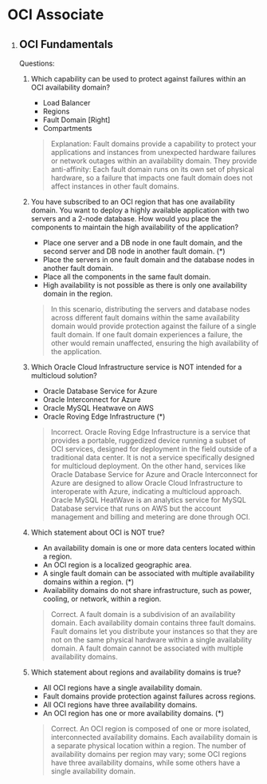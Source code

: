 # OCI Associate

1. ## OCI Fundamentals

    Questions:

    1. Which capability can be used to protect against failures within an OCI availability domain?
        - Load Balancer
        - Regions
        - Fault Domain [Right]
        - Compartments
        > Explanation: Fault domains provide a capability to protect your applications and instances from unexpected hardware failures or network outages within an availability domain. They provide anti-affinity: Each fault domain runs on its own set of physical hardware, so a failure that impacts one fault domain does not affect instances in other fault domains.

    2. You have subscribed to an OCI region that has one availability domain. You want to deploy a highly available application with two servers and a 2-node database. How would you place the components to maintain the high availability of the application?
        - Place one server and a DB node in one fault domain, and the second server and DB node in another fault domain. (*)
        - Place the servers in one fault domain and the database nodes in another fault domain.
        - Place all the components in the same fault domain.
        - High availability is not possible as there is only one availability domain in the region.
        > In this scenario, distributing the servers and database nodes across different fault domains within the same availability domain would provide protection against the failure of a single fault domain. If one fault domain experiences a failure, the other would remain unaffected, ensuring the high availability of the application.

    3. Which Oracle Cloud Infrastructure service is NOT intended for a multicloud solution?
        - Oracle Database Service for Azure
        - Oracle Interconnect for Azure
        - Oracle MySQL Heatwave on AWS
        - Oracle Roving Edge Infrastructure (*)
        >Incorrect. Oracle Roving Edge Infrastructure is a service that provides a portable, ruggedized device running a subset of OCI services, designed for deployment in the field outside of a traditional data center. It is not a service specifically designed for multicloud deployment. On the other hand, services like Oracle Database Service for Azure and Oracle Interconnect for Azure are designed to allow Oracle Cloud Infrastructure to interoperate with Azure, indicating a multicloud approach. Oracle MySQL HeatWave is an analytics service for MySQL Database service that runs on AWS but the account management and billing and metering are done through OCI.

    4. Which statement about OCI is NOT true?
        - An availability domain is one or more data centers located within a region.
        - An OCI region is a localized geographic area.
        - A single fault domain can be associated with multiple availability domains within a region. (*)
        - Availability domains do not share infrastructure, such as power, cooling, or network, within a region.
        >Correct. A fault domain is a subdivision of an availability domain. Each availability domain contains three fault domains. Fault domains let you distribute your instances so that they are not on the same physical hardware within a single availability domain. A fault domain cannot be associated with multiple availability domains.

    5. Which statement about regions and availability domains is true?
        - All OCI regions have a single availability domain.
        - Fault domains provide protection against failures across regions.
        - All OCI regions have three availability domains.
        - An OCI region has one or more availability domains. (*)
        >Correct. An OCI region is composed of one or more isolated, interconnected availability domains. Each availability domain is a separate physical location within a region. The number of availability domains per region may vary; some OCI regions have three availability domains, while some others have a single availability domain.


